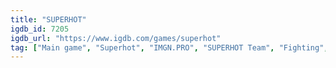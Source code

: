```yaml
---
title: "SUPERHOT"
igdb_id: 7205
igdb_url: "https://www.igdb.com/games/superhot"
tag: ["Main game", "Superhot", "IMGN.PRO", "SUPERHOT Team", "Fighting", "Shooter", "Puzzle", "Tactical", "Indie", "Single player", "First person", "Action"]
---
```

